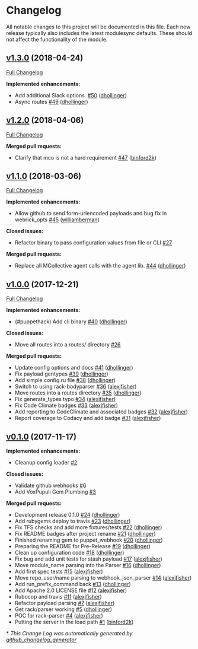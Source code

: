 # Changelog

All notable changes to this project will be documented in this file.
Each new release typically also includes the latest modulesync defaults.
These should not affect the functionality of the module.

## [v1.3.0](https://github.com/voxpupuli/puppet_webhook/tree/v1.3.0) (2018-04-24)
[Full Changelog](https://github.com/voxpupuli/puppet_webhook/compare/v1.2.0...v1.3.0)

**Implemented enhancements:**

- Add additional Slack options. [\#50](https://github.com/voxpupuli/puppet_webhook/pull/50) ([dhollinger](https://github.com/dhollinger))
- Async routes [\#49](https://github.com/voxpupuli/puppet_webhook/pull/49) ([dhollinger](https://github.com/dhollinger))

## [v1.2.0](https://github.com/voxpupuli/puppet_webhook/tree/v1.2.0) (2018-04-06)
[Full Changelog](https://github.com/voxpupuli/puppet_webhook/compare/v1.1.0...v1.2.0)

**Merged pull requests:**

- Clarify that mco is not a hard requirement [\#47](https://github.com/voxpupuli/puppet_webhook/pull/47) ([binford2k](https://github.com/binford2k))

## [v1.1.0](https://github.com/voxpupuli/puppet_webhook/tree/v1.1.0) (2018-03-06)
[Full Changelog](https://github.com/voxpupuli/puppet_webhook/compare/v1.0.0...v1.1.0)

**Implemented enhancements:**

- Allow github to send form-urlencoded payloads and bug fix in webrick\_opts [\#45](https://github.com/voxpupuli/puppet_webhook/pull/45) ([williamberman](https://github.com/williamberman))

**Closed issues:**

- Refactor binary to pass configuration values from file or CLI [\#27](https://github.com/voxpupuli/puppet_webhook/issues/27)

**Merged pull requests:**

- Replace all MCollective agent calls with the agent lib. [\#44](https://github.com/voxpupuli/puppet_webhook/pull/44) ([dhollinger](https://github.com/dhollinger))

## [v1.0.0](https://github.com/voxpupuli/puppet_webhook/tree/v1.0.0) (2017-12-21)
[Full Changelog](https://github.com/voxpupuli/puppet_webhook/compare/v0.1.0...v1.0.0)

**Implemented enhancements:**

- \(\#puppethack\) Add cli binary [\#40](https://github.com/voxpupuli/puppet_webhook/pull/40) ([dhollinger](https://github.com/dhollinger))

**Closed issues:**

- Move all routes into a routes/ directory [\#26](https://github.com/voxpupuli/puppet_webhook/issues/26)

**Merged pull requests:**

- Update config options and docs [\#41](https://github.com/voxpupuli/puppet_webhook/pull/41) ([dhollinger](https://github.com/dhollinger))
- Fix payload gentypes [\#39](https://github.com/voxpupuli/puppet_webhook/pull/39) ([dhollinger](https://github.com/dhollinger))
- Add simple config.ru file [\#38](https://github.com/voxpupuli/puppet_webhook/pull/38) ([dhollinger](https://github.com/dhollinger))
- Switch to using rack-bodyparser [\#36](https://github.com/voxpupuli/puppet_webhook/pull/36) ([alexjfisher](https://github.com/alexjfisher))
- Move routes into a routes directory [\#35](https://github.com/voxpupuli/puppet_webhook/pull/35) ([dhollinger](https://github.com/dhollinger))
- Fix generate\_types typo [\#34](https://github.com/voxpupuli/puppet_webhook/pull/34) ([alexjfisher](https://github.com/alexjfisher))
- Fix Code Climate badges [\#33](https://github.com/voxpupuli/puppet_webhook/pull/33) ([alexjfisher](https://github.com/alexjfisher))
- Add reporting to CodeClimate and associated badges [\#32](https://github.com/voxpupuli/puppet_webhook/pull/32) ([alexjfisher](https://github.com/alexjfisher))
- Report coverage to Codacy and add badge [\#31](https://github.com/voxpupuli/puppet_webhook/pull/31) ([alexjfisher](https://github.com/alexjfisher))

## [v0.1.0](https://github.com/voxpupuli/puppet_webhook/tree/v0.1.0) (2017-11-17)
**Implemented enhancements:**

- Cleanup config loader [\#2](https://github.com/voxpupuli/puppet_webhook/issues/2)

**Closed issues:**

- Validate github webhooks [\#6](https://github.com/voxpupuli/puppet_webhook/issues/6)
- Add VoxPupuli Gem Plumbing [\#3](https://github.com/voxpupuli/puppet_webhook/issues/3)

**Merged pull requests:**

- Development release 0.1.0 [\#24](https://github.com/voxpupuli/puppet_webhook/pull/24) ([dhollinger](https://github.com/dhollinger))
- Add rubygems deploy to travis [\#23](https://github.com/voxpupuli/puppet_webhook/pull/23) ([dhollinger](https://github.com/dhollinger))
- Fix TFS checks and add more fixtures/tests [\#22](https://github.com/voxpupuli/puppet_webhook/pull/22) ([dhollinger](https://github.com/dhollinger))
- Fix README badges after project rename [\#21](https://github.com/voxpupuli/puppet_webhook/pull/21) ([dhollinger](https://github.com/dhollinger))
- Finished renaming gem to puppet\_webhook [\#20](https://github.com/voxpupuli/puppet_webhook/pull/20) ([dhollinger](https://github.com/dhollinger))
- Preparing the README for Pre-Release [\#19](https://github.com/voxpupuli/puppet_webhook/pull/19) ([dhollinger](https://github.com/dhollinger))
- Clean up configuration code [\#18](https://github.com/voxpupuli/puppet_webhook/pull/18) ([dhollinger](https://github.com/dhollinger))
- Fix bug and add unit tests for stash payload [\#17](https://github.com/voxpupuli/puppet_webhook/pull/17) ([alexjfisher](https://github.com/alexjfisher))
- Move module\_name parsing into the Parser [\#16](https://github.com/voxpupuli/puppet_webhook/pull/16) ([dhollinger](https://github.com/dhollinger))
- Add first spec tests [\#15](https://github.com/voxpupuli/puppet_webhook/pull/15) ([alexjfisher](https://github.com/alexjfisher))
- Move repo\_user/name parsing to webhook\_json\_parser [\#14](https://github.com/voxpupuli/puppet_webhook/pull/14) ([alexjfisher](https://github.com/alexjfisher))
- Add run\_prefix\_command back [\#13](https://github.com/voxpupuli/puppet_webhook/pull/13) ([dhollinger](https://github.com/dhollinger))
- Add Apache 2.0 LICENSE file [\#12](https://github.com/voxpupuli/puppet_webhook/pull/12) ([alexjfisher](https://github.com/alexjfisher))
- Rubocop and travis [\#11](https://github.com/voxpupuli/puppet_webhook/pull/11) ([alexjfisher](https://github.com/alexjfisher))
- Refactor payload parsing [\#7](https://github.com/voxpupuli/puppet_webhook/pull/7) ([alexjfisher](https://github.com/alexjfisher))
- Get rack/parser working [\#5](https://github.com/voxpupuli/puppet_webhook/pull/5) ([dhollinger](https://github.com/dhollinger))
- POC for rack-parser [\#4](https://github.com/voxpupuli/puppet_webhook/pull/4) ([alexjfisher](https://github.com/alexjfisher))
- Putting the server in the load path [\#1](https://github.com/voxpupuli/puppet_webhook/pull/1) ([binford2k](https://github.com/binford2k))



\* *This Change Log was automatically generated by [github_changelog_generator](https://github.com/skywinder/Github-Changelog-Generator)*